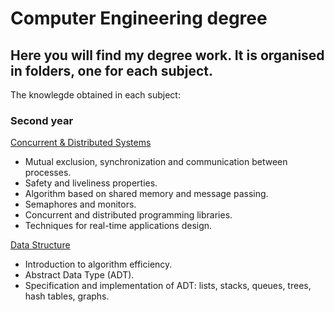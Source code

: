 # Computer Engineering degree
## Here you will find my degree work. It is organised in folders, one for each subject.

The knowlegde obtained in each subject:

### Second year
[Concurrent & Distributed Systems](./computer-engineering/tree/main/concurrent-and-distributed-systems)
* Mutual exclusion, synchronization and communication between processes.
* Safety and liveliness properties.
* Algorithm based on shared memory and message passing.
* Semaphores and monitors.
* Concurrent and distributed programming libraries.
* Techniques for real-time applications design.

[Data Structure](./computer-engineering/tree/main/data-structure)
* Introduction to algorithm efficiency.
* Abstract Data Type (ADT).
* Specification and implementation of ADT: lists, stacks, queues, trees, hash tables, graphs.
